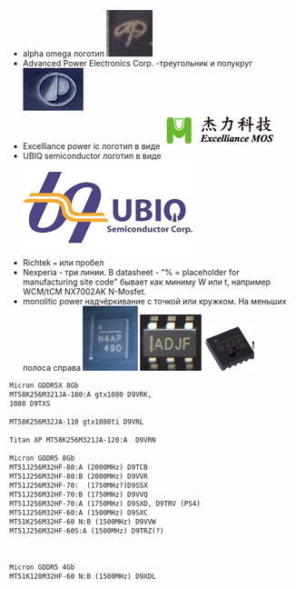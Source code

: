 * alpha omega логотип ![AO](./aos.jpg)
* Advanced Power Electronics Corp. -треугольник и полукруг ![AP](./AdvancedPower.jpg)
* Excelliance power ic логотип в видe ![M](./ExcellianceMos.png)
* UBIQ semiconductor логотип в видe ![bq](./UbiqSemi.jpeg)
* Richtek `=` или пробел
* Nexperia - три линии. В datasheet - "% = placeholder for manufacturing site code" бывает как миниму W или t, например WCM/tCM NX7002AK N-Mosfet.
* monolitic power надчёркивание с точкой или кружком. На меньших полоса справа ![_1](./MP1.jpg) ![_2](./MP2.jpg) ![_3](./MP3.jpg)

```
Micron GDDR5X 8Gb
MT58K256M321JA-100:A gtx1080 D9VRK,
1080 D9TXS

MT58K256M32JA-110 gtx1080ti D9VRL

Titan XP MT58K256M321JA-120:A  D9VRN 

Micron GDDR5 8Gb
MT51J256M32HF-80:A (2000MHz) D9TCB
MT51J256M32HF-80:B (2000MHz) D9VVR
MT51J256M32HF-70:  (1750MHz?)D9SSX
MT51J256M32HF-70:B (1750MHz) D9VVQ
MT51J256M32HF-70:A (1750MHz) D9SXD, D9TRV (PS4)
MT51J256M32HF-60:A (1500MHz) D9SXC
MT51K256M32HF-60 N:B (1500MHz) D9VVW
MT51J256M32HF-60S:A (1500MHz) D9TRZ(?)



Micron GDDR5 4Gb
MT51K128M32HF-60 N:B (1500MHz) D9XDL
```
